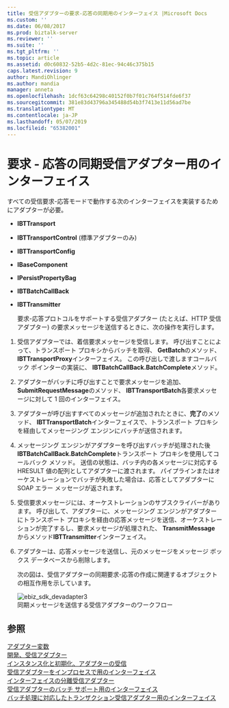 ```yaml
---
title: 受信アダプターの要求-応答の同期用のインターフェイス |Microsoft Docs
ms.custom: ''
ms.date: 06/08/2017
ms.prod: biztalk-server
ms.reviewer: ''
ms.suite: ''
ms.tgt_pltfrm: ''
ms.topic: article
ms.assetid: d0c60832-52b5-4d2c-81ec-94c46c375b15
caps.latest.revision: 9
author: MandiOhlinger
ms.author: mandia
manager: anneta
ms.openlocfilehash: 1dcf63c64298c40152f0b7f01c764f514fde6f37
ms.sourcegitcommit: 381e83d43796a345488d54b3f7413e11d56ad7be
ms.translationtype: MT
ms.contentlocale: ja-JP
ms.lasthandoff: 05/07/2019
ms.locfileid: "65382001"
---
```

# <a name="interfaces-for-a-synchronous-request-response-receive-adapter"></a>要求 - 応答の同期受信アダプター用のインターフェイス
すべての受信要求-応答モードで動作する次のインターフェイスを実装するためにアダプターが必要。  
  
- **IBTTransport**  
  
- **IBTTransportControl** (標準アダプターのみ)  
  
- **IBTTransportConfig**  
  
- **IBaseComponent**  
  
- **IPersistPropertyBag**  
  
- **IBTBatchCallBack**  
  
- **IBTTransmitter**  
  
  要求-応答プロトコルをサポートする受信アダプター (たとえば、HTTP 受信アダプター) の要求メッセージを送信するときに、次の操作を実行します。  
  
1. 受信アダプターでは、着信要求メッセージを受信します。 呼び出すことによって、トランスポート プロキシからバッチを取得、 **GetBatch**のメソッド、 **IBTTransportProxy**インターフェイス。 この呼び出しで渡しますコールバック ポインターの実装に、 **IBTBatchCallBack.BatchComplete**メソッド。  
  
2. アダプターがバッチに呼び出すことで要求メッセージを追加、 **SubmitRequestMessage**のメソッド、 **IBTTransportBatch**各要求メッセージに対して 1 回のインターフェイス。  
  
3. アダプターが呼び出すすべてのメッセージが追加されたときに、**完了**のメソッド、 **IBTTransportBatch**インターフェイスで、トランスポート プロキシを経由してメッセージング エンジンにバッチが送信されます。  
  
4. メッセージング エンジンがアダプターを呼び出すバッチが処理された後**IBTBatchCallBack.BatchComplete**トランスポート プロキシを使用してコールバック メソッド。 送信の状態は、バッチ内の各メッセージに対応する HRESULT 値の配列としてアダプターに渡されます。 パイプラインまたはオーケストレーションでバッチが失敗した場合は、応答としてアダプターに SOAP エラー メッセージが返されます。  
  
5. 受信要求メッセージには、オーケストレーションのサブスクライバーがあります。 呼び出して、アダプターに、メッセージング エンジンがアダプターにトランスポート プロキシを経由の応答メッセージを送信、オーケストレーションが完了するし、要求メッセージが処理された、 **TransmitMessage** からメソッド**IBTTransmitter**インターフェイス。  
  
6. アダプターは、応答メッセージを送信し、元のメッセージをメッセージ ボックス データベースから削除します。  
  
   次の図は、受信アダプターの同期要求-応答の作成に関連するオブジェクトの相互作用を示しています。  
  
   ![](../core/media/ebiz-sdk-devadapter3.gif "ebiz_sdk_devadapter3")  
   同期メッセージを送信する受信アダプターのワークフロー  
  
## <a name="see-also"></a>参照  
 [アダプター変数](../core/adapter-variables.md)   
 [開発、受信アダプター](../core/developing-a-receive-adapter.md)   
 [インスタンス化と初期化、アダプターの受信](../core/instantiating-and-initializing-a-receive-adapter.md)   
 [受信アダプターをインプロセスで用のインターフェイス](../core/interfaces-for-an-in-process-receive-adapter.md)   
 [インターフェイスの分離受信アダプター](../core/interfaces-for-an-isolated-receive-adapter.md)   
 [受信アダプターのバッチ サポート用のインターフェイス](../core/interfaces-for-a-batch-supported-receive-adapter.md)   
 [バッチ処理に対応したトランザクション受信アダプター用のインターフェイス](../core/interfaces-for-a-transactional-batch-supported-receive-adapter.md)